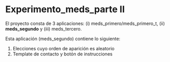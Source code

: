 # Experimento_meds_parte II

El proyecto consta de 3 aplicaciones: (i) meds_primero/meds_primero_t, (ii) **meds_segundo** y (iii) meds_tercero.


Esta aplicación (meds_segundo) contiene lo siguiente:
1. Elecciones cuyo orden de aparición es aleatorio
2. Template de contacto y botón de instrucciones
